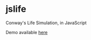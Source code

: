 jslife
======

Conway's Life Simulation, in JavaScript

Demo available [here](http://broofa.com/life)
